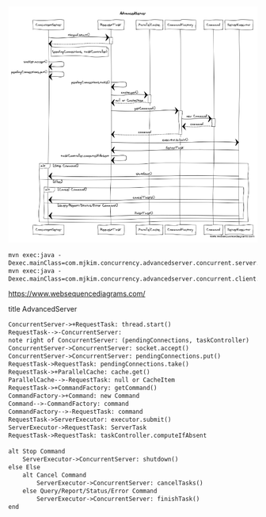 ![alt text](https://raw.githubusercontent.com/ukmjkim/concurrency/master/advanced/Chap03_AdvancedExecutors/AdvancedServer/docs/SequenceDiagram.png)


```
mvn exec:java -Dexec.mainClass=com.mjkim.concurrency.advancedserver.concurrent.server.ConcurrentServer
mvn exec:java -Dexec.mainClass=com.mjkim.concurrency.advancedserver.concurrent.client.MultipleConcurrentClients
```

https://www.websequencediagrams.com/

title AdvancedServer

```
ConcurrentServer->+RequestTask: thread.start()
RequestTask-->-ConcurrentServer:
note right of ConcurrentServer: (pendingConnections, taskController)
ConcurrentServer->ConcurrentServer: socket.accept()
ConcurrentServer->ConcurrentServer: pendingConnections.put()
RequestTask->RequestTask: pendingConnections.take()
RequestTask->+ParallelCache: cache.get()
ParallelCache-->-RequestTask: null or CacheItem
RequestTask->+CommandFactory: getCommand()
CommandFactory->+Command: new Command
Command-->-CommandFactory: command
CommandFactory-->-RequestTask: command
RequestTask->ServerExecutor: executor.submit()
ServerExecutor->RequestTask: ServerTask
RequestTask->RequestTask: taskController.computeIfAbsent

alt Stop Command
    ServerExecutor->ConcurrentServer: shutdown()
else Else
    alt Cancel Command
        ServerExecutor->ConcurrentServer: cancelTasks()
    else Query/Report/Status/Error Command
        ServerExecutor->ConcurrentServer: finishTask()
end
```

